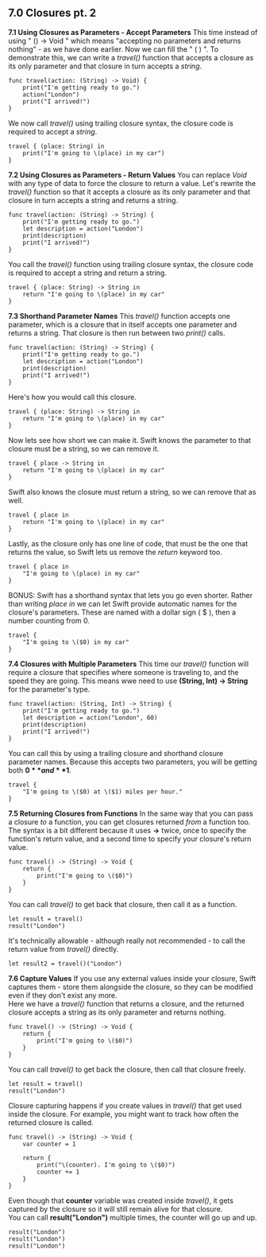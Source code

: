 ## 7.0 Closures pt. 2
**7.1 Using Closures as Parameters - Accept Parameters**
This time instead of using " () -> Void " which means "accepting no parameters and returns nothing" - as we have done earlier. Now we can fill the " ( ) ". To demonstrate this, we can write a *travel()* function that accepts a closure as its only parameter and that closure in turn accepts a *string*.
```
func travel(action: (String) -> Void) {
    print("I'm getting ready to go.")
    action("London")
    print("I arrived!")
}
```
We now call *travel()* using trailing closure syntax, the closure code is required to accept a *string*.
```
travel { (place: String) in
    print("I'm going to \(place) in my car")
}
```
**7.2 Using Closures as Parameters - Return Values**
You can replace *Void* with any type of data to force the closure to return a value. Let's rewrite the *travel()* function so that it accepts a closure as its only parameter and that closure in turn accepts a string and returns a string.
```
func travel(action: (String) -> String) {
    print("I'm getting ready to go.")
    let description = action("London")
    print(description)
    print("I arrived!")
}
```
You call the *travel()* function using trailing closure syntax, the closure code is required to accept a string and return a string.
```
travel { (place: String) -> String in
    return "I'm going to \(place) in my car"
}
```
**7.3 Shorthand Parameter Names**
This *travel()* function accepts one parameter, which is a closure that in itself accepts one parameter and returns a string. That closure is then run between two *print()* calls.
```
func travel(action: (String) -> String) {
    print("I'm getting ready to go.")
    let description = action("London")
    print(description)
    print("I arrived!")
}
```
Here's how you would call this closure.
```
travel { (place: String) -> String in
    return "I'm going to \(place) in my car"
}
```
Now lets see how short we can make it. Swift knows the parameter to that closure must be a string, so we can remove it.
```
travel { place -> String in
    return "I'm going to \(place) in my car"
}
```
Swift also knows the closure must return a string, so we can remove that as well.
```
travel { place in
    return "I'm going to \(place) in my car"
}
```
Lastly, as the closure only has one line of code, that must be the one that returns the value, so Swift lets us remove the *return* keyword too.
```
travel { place in
    "I'm going to \(place) in my car"
}
```
BONUS: Swift has a shorthand syntax that lets you go even shorter. Rather than writing *place in* we can let Swift provide automatic names for the closure's parameters. These are named with a dollar sign ( $ ), then a number counting from 0.
```
travel {
    "I'm going to \($0) in my car"
}
```
**7.4 Closures with Multiple Parameters**
This time our *travel()* function will require a closure that specifies where someone is traveling to, and the speed they are going. This means wwe need to use **(String, Int) -> String** for the parameter's type.
```
func travel(action: (String, Int) -> String) {
    print("I'm getting ready to go.")
    let description = action("London", 60)
    print(description)
    print("I arrived!")
}
```
You can call this by using a trailing closure and shorthand closure parameter names. Because this accepts two parameters, you will be getting both **$0** and **$1**.
```
travel {
    "I'm going to \($0) at \($1) miles per hour."
}
```
**7.5 Returning Closures from Functions**
In the same way that you can pass a closure *to* a function, you can get closures returned *from* a function too. The syntax is a bit different because it uses **->** twice, once to specify the function's return value, and a second time to specify your closure's return value.
```
func travel() -> (String) -> Void {
    return {
        print("I'm going to \($0)")
    }
}
```
You can call *travel()* to get back that closure, then call it as a function.
```
let result = travel()
result("London")
```
It's technically allowable - although really not recommended - to call the return value from *travel()* directly.
```
let result2 = travel()("London")
```

**7.6 Capture Values**
If you use any external values inside your closure, Swift captures them - store them alongside the closure, so they can be modified even if they don't exist any more.  
Here we have a *travel()* function that returns a closure, and the returned closure accepts a string as its only parameter and returns nothing.
```
func travel() -> (String) -> Void {
    return {
        print("I'm going to \($0)")
    }
}
```
You can call *travel()* to get back the closure, then call that closure freely.
```
let result = travel()
result("London")
```
Closure capturing happens if you create values in *travel()* that get used inside the closure. For example, you might want to track how often the returned closure is called.
```
func travel() -> (String) -> Void {
    var counter = 1

    return {
        print("\(counter). I'm going to \($0)")
        counter += 1
    }
}
```
Even though that **counter** variable was created inside *travel()*, it gets captured by the closure so it will still remain alive for that closure.  
You can call **result("London")** multiple times, the counter will go up and up.
```
result("London")
result("London")
result("London")
```
